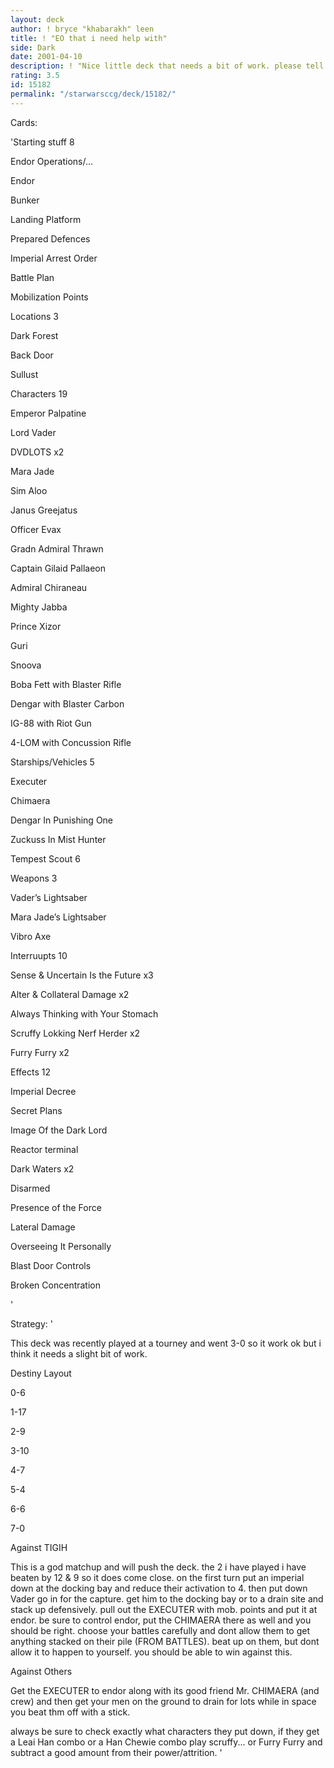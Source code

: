 ```yaml
---
layout: deck
author: ! bryce "khabarakh" leen
title: ! "EO that i need help with"
side: Dark
date: 2001-04-10
description: ! "Nice little deck that needs a bit of work. please tell me specifics not just its crap it sucks."
rating: 3.5
id: 15182
permalink: "/starwarsccg/deck/15182/"
---
```

Cards: 

'Starting stuff 8


Endor Operations/...

Endor

Bunker 

Landing Platform 

Prepared Defences

Imperial Arrest Order

Battle Plan 

Mobilization Points


Locations 3 


Dark Forest

Back Door 

Sullust


Characters 19


Emperor Palpatine

Lord Vader

DVDLOTS x2

Mara Jade

Sim Aloo

Janus Greejatus

Officer Evax

Gradn Admiral Thrawn

Captain Gilaid Pallaeon

Admiral Chiraneau

Mighty Jabba

Prince Xizor

Guri

Snoova

Boba Fett with Blaster Rifle

Dengar with Blaster Carbon

IG-88 with Riot Gun

4-LOM with Concussion Rifle


Starships/Vehicles 5 


Executer

Chimaera

Dengar In Punishing One

Zuckuss In Mist Hunter


Tempest Scout 6


Weapons 3


Vader’s Lightsaber

Mara Jade’s Lightsaber

Vibro Axe


Interruupts 10


Sense & Uncertain Is the Future x3

Alter & Collateral Damage x2

Always Thinking with Your Stomach

Scruffy Lokking Nerf Herder x2

Furry Furry x2


Effects 12


Imperial Decree

Secret Plans

Image Of the Dark Lord

Reactor terminal

Dark Waters x2

Disarmed

Presence of the Force

Lateral Damage

Overseeing It Personally

Blast Door Controls

Broken Concentration

'

Strategy: '

This deck was recently played at a tourney and went 3-0 so it work ok but i think it needs a slight bit of work.


Destiny Layout


0-6

1-17

2-9

3-10

4-7

5-4

6-6

7-0


Against   TIGIH


This is a god matchup and will push the deck. the 2 i have played i have beaten by 12 & 9 so it does come close. on the first turn put an imperial down at the docking bay and reduce their activation to 4. then put down Vader go in for the capture. get him to the docking bay or to a drain site and stack up defensively. pull out the EXECUTER with mob. points and put it at endor. be sure to control endor, put the CHIMAERA there as well and you should be right. choose your battles carefully and dont allow them to get anything stacked on their pile (FROM BATTLES). beat up on them, but dont allow it to happen to yourself. you should be able to win against this.


Against   Others


Get the EXECUTER to endor along with its good friend Mr. CHIMAERA (and crew) and then get your men on the ground to drain for lots while in space you beat thm off with a stick.

always be sure to check exactly what characters they put down, if they get a Leai Han combo or a Han Chewie combo play scruffy... or Furry Furry and subtract a good amount from their power/attrition. '
